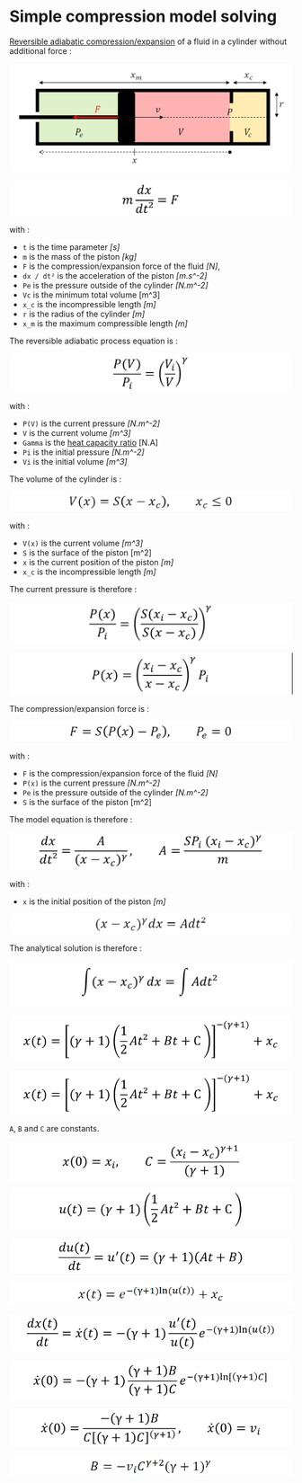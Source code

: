 # Simple compression model solving

[Reversible adiabatic compression/expansion](https://en.wikipedia.org/wiki/Adiabatic_process) of a fluid in a cylinder without additional force :

![Simple Compression](Images/Simple_Compression.png "Simple Compression")

![Simple Compression Equation 1](Images/Simple_Compression_Equation_1.png "Simple Compression Equation 1")

with :

- `t` is the time parameter *[s]*
- `m` is the mass of the piston *[kg]*
- `F` is the compression/expansion force of the fluid *[N]*,
- `dx / dt²` is the acceleration of the piston *[m.s^-2]*
- `Pe` is the pressure outside of the cylinder *[N.m^-2]*
- `Vc` is the minimum total volume [m^3]
- `x_c` is the incompressible length *[m]*
- `r` is the radius of the cylinder *[m]*
- `x_m` is the maximum compressible length *[m]*

The reversible adiabatic process equation is :

![Reversible Adiabatic Process Equation 1](Images/Reversible_Adiabatic_Process_Equation_1.png "Reversible Adiabatic Process Equation 1")

with :

- `P(V)` is the current pressure *[N.m^-2]*
- `V` is the current volume *[m^3]*
- `Gamma` is the [heat capacity ratio](https://en.wikipedia.org/wiki/Heat_capacity_ratio) [N.A]
- `Pi` is the initial pressure *[N.m^-2]*
- `Vi` is the initial volume *[m^3]*

The volume of the cylinder is :

![Simple Compression Volume Equation](Images/Simple_Compression_Volume_Equation.png "Simple Compression Volume Equation")

with :

- `V(x)` is the current volume *[m^3]*
- `S` is the surface of the piston [m^2]
- `x` is the current position of the piston *[m]*
- `x_c` is the incompressible length *[m]*

The current pressure is therefore :

![Reversible Adiabatic Process Equation 2](Images/Reversible_Adiabatic_Process_Equation_2.png "Reversible Adiabatic Process Equation 2")

![Reversible Adiabatic Process Equation 3](Images/Reversible_Adiabatic_Process_Equation_3.png "Reversible Adiabatic Process Equation 3")

The compression/expansion force is :

![Simple Compression Force Equation](Images/Simple_Compression_Force_Equation.png "Simple_Compression Force Equation")

with :

- `F` is the compression/expansion force of the fluid *[N]*
- `P(x)` is the current pressure *[N.m^-2]*
- `Pe` is the pressure outside of the cylinder *[N.m^-2]*
- `S` is the surface of the piston [m^2]

The model equation is therefore :

![Simple Compression Equation 2](Images/Simple_Compression_Equation_2.png "Simple Compression Equation 2")

with :

- `x` is the initial position of the piston *[m]*

![Simple Compression Equation 3](Images/Simple_Compression_Equation_3.png "Simple Compression Equation 3")

The analytical solution is therefore :

![Simple Compression Equation Solution 1](Images/Simple_Compression_Equation_Solution_1.png "Simple Compression Equation Solution 1")

![Simple Compression Equation Solution 2](Images/Simple_Compression_Equation_Solution_2.png "Simple Compression Equation Solution 2")

![Simple Compression Equation Solution 3](Images/Simple_Compression_Equation_Solution_3.png "Simple Compression Equation Solution 3")

`A`, `B` and `C` are constants.

![Simple Compression C Constant](Images/Simple_Compression_C_Constant.png "Simple Compression C Constant")

![Simple Compression U Function](Images/Simple_Compression_U_Function.png "Simple Compression U Function")

![Simple Compression U Derivative Function](Images/Simple_Compression_U_Derivative_Function.png "Simple Compression U Derivative Function")

![Simple Compression Equation Solution 4](Images/Simple_Compression_Equation_Solution_4.png "Simple Compression Equation Solution 4")

![Simple Compression Equation Speed Solution](Images/Simple_Compression_Equation_Speed_Solution.png "Simple Compression Equation Speed Solution")

![Simple Compression B Constant 1](Images/Simple_Compression_B_Constant_1.png "Simple Compression B Constant 1")

![Simple Compression B Constant 2](Images/Simple_Compression_B_Constant_2.png "Simple Compression B Constant 2")

![Simple Compression B Constant 3](Images/Simple_Compression_B_Constant_3.png "Simple Compression B Constant 3")
